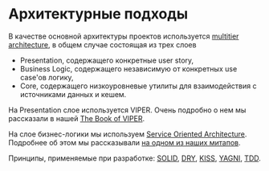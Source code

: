 # Архитектурные подходы

В качестве основной архитектуры проектов используется [multitier architecture](https://en.wikipedia.org/wiki/Multitier_architecture), в общем случае состоящая из трех слоев

- Presentation, содержащего конкретные user story, 
- Business Logic, содержащего независимую от конкретных use case'ов логику,
- Core, содержащего низкоуровневые утилиты для взаимодействия с источниками данных и кешем. 

На Presentation слое используется VIPER. Очень подробно о нем мы рассказали в нашей [The Book of VIPER](https://github.com/strongself/The-Book-of-VIPER). 

На слое бизнес-логики мы используем [Service Oriented Architecture](https://en.wikipedia.org/wiki/Service-oriented_architecture). Подробнее об этом мы рассказывали [на одном из наших митапов](https://www.youtube.com/watch?v=9BpKSxcST-Q).

Принципы, применяемые при разработке: [SOLID](https://en.wikipedia.org/wiki/SOLID_(object-oriented_design)), [DRY](https://en.wikipedia.org/wiki/Don%27t_repeat_yourself), [KISS](https://en.wikipedia.org/wiki/KISS_principle), [YAGNI](https://en.wikipedia.org/wiki/You_aren%27t_gonna_need_it), [TDD](https://en.wikipedia.org/wiki/Test-driven_development).
